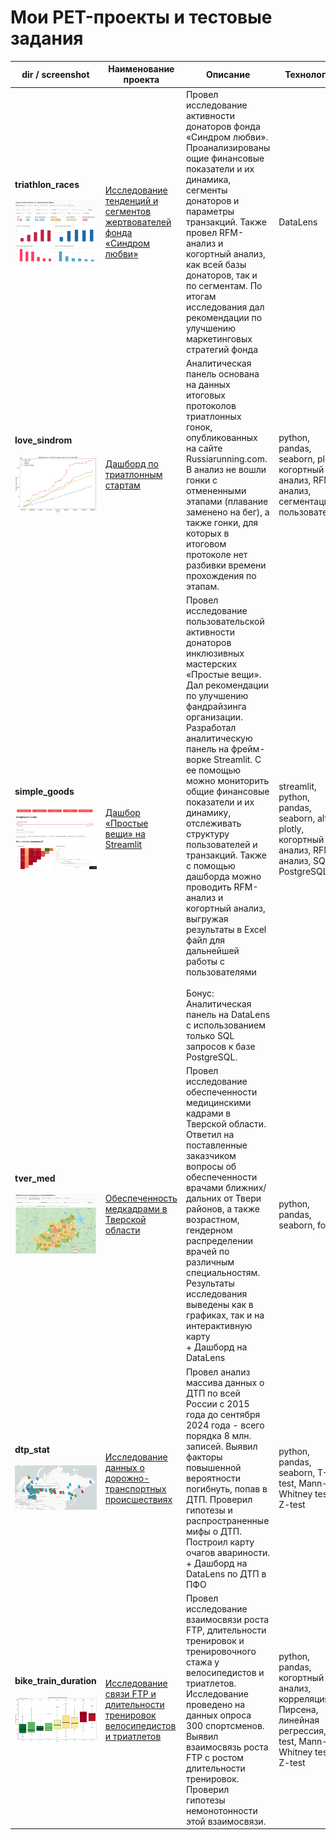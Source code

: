 # Мои PET-проекты и тестовые задания 


| dir / screenshot    | Наименование проекта                | Описание                                                     | Технологии                                                         |
| ---- | ----------------------------------- | ------------------------------------------------------------ | ------------------------------------------------------------ |
| **triathlon_races<br>**<br> ![scrin2](/triathlon_races/tri-1.jpg) | [Исследование тенденций и сегментов жертвователей фонда «Синдром любви»](/triathlon_races) | Провел исследование активности донаторов фонда «Синдром любви». Проанализированы ощие финансовые показатели и их динамика, сегменты донаторов и параметры транзакций. Также провел RFM-анализ и когортный анализ, как всей базы донаторов, так и по сегментам. По итогам исследования дал рекомендации по улучшению маркетинговых стратегий фонда | DataLens |
| **love_sindrom<br>**<br> ![scrin2](/love_sindrom/sindrom4.png) | [Дашборд по триатлонным стартам](/love_sindrom) | Аналитическая панель основана на данных итоговых протоколов триатлонных гонок, опубликованных на сайте Russiarunning.com. В анализ не вошли гонки с отмененными этапами (плавание заменено на бег), а также гонки, для которых в итоговом протоколе нет разбивки времени прохождения по этапам. | python, pandas, seaborn, plotly, когортный анализ, RFM-анализ, сегментация пользователей |
| **simple_goods<br>**<br> ![scrin2](/simple_goods/sg1.jpg) | [Дашбор «Простые вещи» на Streamlit](/simple_goods) |  Провел исследование пользовательской активности донаторов инклюзивных мастерских «Простые вещи». Дал рекомендации по улучшению фандрайзинга организации. Разработал аналитическую панель на фрейм-ворке Streamlit. С ее помощью можно мониторить общие финансовые показатели и их динамику, отслеживать структуру пользователей и транзакций. Также с помощью дашборда можно проводить RFM-анализ и когортный анализ, выгружая результаты в Excel файл для дальнейшей работы с пользователями<br><br> Бонус: Аналитическая панель на DataLens с использованием только SQL запросов к базе PostgreSQL. | streamlit, python, pandas, seaborn, altair, plotly, когортный анализ, RFM-анализ, SQL, PostgreSQL |
| **tver_med**<br><br> ![scrin2](/tver_med/tver_med.jpg) | [Обеспеченность медкадрами в Тверской области](/tver_med) |  Провел исследование обеспеченности медицинскими кадрами в Тверской области. Ответил на поставленные заказчиком вопросы об обеспеченности врачами ближних/дальних от Твери районов, а также возрастном, гендерном распределении врачей по различным специальностям. Результаты исследования выведены как в графиках, так и на интерактивную карту <br> + Дашборд на DataLens | python, pandas, seaborn, folium |
| **dtp_stat**<br><br> ![scrin2](/dtp_stat/dtp3.jpg) | [Исследование данных о дорожно-транспортных происшествиях](/dtp_stat) |  Провел анализ массива данных о ДТП по всей России с 2015 года до сентября 2024 года - всего порядка 8 млн. записей. Выявил факторы повышенной вероятности погибнуть, попав в ДТП. Проверил гипотезы и распространенные мифы о ДТП. Построил карту очагов авариности. <br> + Дашборд на DataLens по ДТП в ПФО | python, pandas, seaborn, T-test, Mann-Whitney test, Z-test |
| **bike_train_duration**<br><br> ![scrin2](/bike_train_duration/velo1.jpg) | [Исследование связи FTP и длительности тренировок велосипедистов и триатлетов](/bike_train_duration) |  Провел исследование взаимосвязи роста FTP, длительности тренировок и тренировочного стажа у велосипедистов и триатлетов. Исследование проведено на данных опроса 300 спортсменов. Выявил взаимосвязь роста FTP с ростом длительности тренировок. Проверил гипотезы немонотонности этой взаимосвязи. | python, pandas, когортный анализ, корреляция Пирсена, линейная регрессия, T-test, Mann-Whitney test, Z-test |


